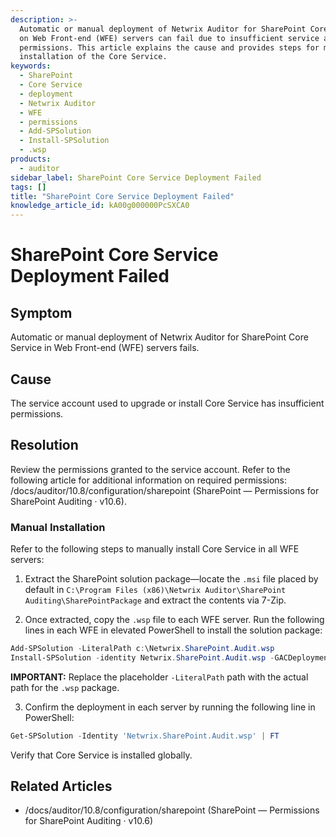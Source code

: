 ```yaml
---
description: >-
  Automatic or manual deployment of Netwrix Auditor for SharePoint Core Service
  on Web Front-end (WFE) servers can fail due to insufficient service account
  permissions. This article explains the cause and provides steps for manual
  installation of the Core Service.
keywords:
  - SharePoint
  - Core Service
  - deployment
  - Netwrix Auditor
  - WFE
  - permissions
  - Add-SPSolution
  - Install-SPSolution
  - .wsp
products:
  - auditor
sidebar_label: SharePoint Core Service Deployment Failed
tags: []
title: "SharePoint Core Service Deployment Failed"
knowledge_article_id: kA00g000000PcSXCA0
---
```


# SharePoint Core Service Deployment Failed

## Symptom

Automatic or manual deployment of Netwrix Auditor for SharePoint Core Service in Web Front-end (WFE) servers fails.

## Cause

The service account used to upgrade or install Core Service has insufficient permissions.

## Resolution

Review the permissions granted to the service account. Refer to the following article for additional information on required permissions: /docs/auditor/10.8/configuration/sharepoint (SharePoint — Permissions for SharePoint Auditing · v10.6).

### Manual Installation

Refer to the following steps to manually install Core Service in all WFE servers:

1. Extract the SharePoint solution package—locate the `.msi` file placed by default in `C:\Program Files (x86)\Netwrix Auditor\SharePoint Auditing\SharePointPackage` and extract the contents via 7-Zip.

2. Once extracted, copy the `.wsp` file to each WFE server. Run the following lines in each WFE in elevated PowerShell to install the solution package:

```powershell
Add-SPSolution -LiteralPath c:\Netwrix.SharePoint.Audit.wsp
Install-SPSolution -identity Netwrix.SharePoint.Audit.wsp -GACDeployment -Local -Force
```

**IMPORTANT:** Replace the placeholder `-LiteralPath` path with the actual path for the `.wsp` package.

3. Confirm the deployment in each server by running the following line in PowerShell:

```powershell
Get-SPSolution -Identity 'Netwrix.SharePoint.Audit.wsp' | FT
```

Verify that Core Service is installed globally.

## Related Articles

- /docs/auditor/10.8/configuration/sharepoint (SharePoint — Permissions for SharePoint Auditing · v10.6)
